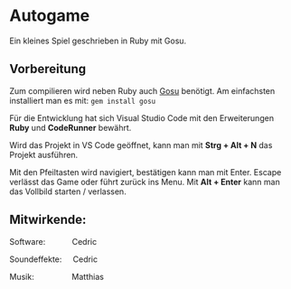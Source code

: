 # Autogame

Ein kleines Spiel geschrieben in Ruby mit Gosu.




## Vorbereitung

Zum compilieren wird neben Ruby auch [Gosu](https://github.com/gosu/gosu) benötigt. Am einfachsten installiert man es mit: 
`gem install gosu`

Für die Entwicklung hat sich Visual Studio Code mit den Erweiterungen **Ruby** und **CodeRunner** bewährt.

Wird das Projekt in VS Code geöffnet, kann man mit **Strg + Alt + N** das Projekt ausführen.

Mit den Pfeiltasten wird navigiert, bestätigen kann man mit Enter. Escape verlässt das Game oder führt zurück ins Menu. Mit **Alt + Enter** kann man das Vollbild starten / verlassen.


## Mitwirkende:

Software:            Cedric

Soundeffekte:     Cedric

Musik:                 Matthias 
